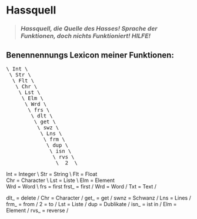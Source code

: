 # Hassquell
> ### *Hassquell, die Quelle des Hasses! Sprache der Funktionen, doch nichts Funktioniert! HILFE!*
##
##
##
## Benennennungs Lexicon meiner Funktionen:
<pre>
\ Int \
 \ Str \
  \ Flt \
   \ Chr \
    \ Lst \
     \ Elm \
      \ Wrd \
       \ frs \
        \ dlt \
         \ get \
          \ swz \
           \ Lns \
            \ frm \
             \ dup \
              \ isn \
               \ rvs \
                \  2  \
</pre>
 
Int = Integer \ Str = String \ Flt = Float \
Chr = Character \ Lst = Liste \ Elm = Element \
Wrd = Word \ frs = first 
frst_ = first / Wrd = Word / Txt = Text / 

dlt_ = delete / Chr = Character / get_ = get / swnz = Schwanz / Lns = Lines / frm_ = from / 2 = to / Lst = Liste / dup = Dublikate / isn_ = ist in / Elm = Element / rvs_ = reverse /
